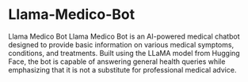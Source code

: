 # Llama-Medico-Bot
Llama Medico Bot  Llama Medico Bot is an AI-powered medical chatbot designed to provide basic information on various medical symptoms, conditions, and treatments. Built using the LLaMA model from Hugging Face, the bot is capable of answering general health queries while emphasizing that it is not a substitute for professional medical advice.
